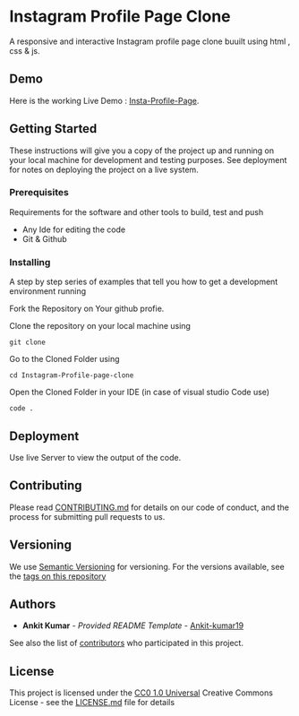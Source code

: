 # Instagram Profile Page Clone

A responsive and interactive Instagram profile page clone buuilt using html , css & js. 

## Demo

Here is the working Live Demo : [Insta-Profile-Page](https://gist.github.com/PurpleBooth/109311bb0361f32d87a2).

## Getting Started

These instructions will give you a copy of the project up and running on
your local machine for development and testing purposes. See deployment
for notes on deploying the project on a live system.

### Prerequisites

Requirements for the software and other tools to build, test and push 
- Any Ide for editing the code 
- Git & Github 

### Installing

A step by step series of examples that tell you how to get a development
environment running

Fork the Repository on Your github profie.

Clone the repository on your local machine using 

    git clone 

Go to the Cloned Folder using 

    cd Instagram-Profile-page-clone

Open the Cloned Folder in your IDE (in case of visual studio Code use)

    code .


## Deployment

Use live Server to view the output of the code.


## Contributing

Please read [CONTRIBUTING.md](CONTRIBUTING.md) for details on our code
of conduct, and the process for submitting pull requests to us.

## Versioning

We use [Semantic Versioning](http://semver.org/) for versioning. For the versions
available, see the [tags on this
repository](https://github.com/Ankit-kumar19)

## Authors

  - **Ankit Kumar** - *Provided README Template* -
    [Ankit-kumar19](https://github.com/Ankit-kumar19)

See also the list of
[contributors](https://github.com/PurpleBooth/a-good-readme-template/contributors)
who participated in this project.

## License

This project is licensed under the [CC0 1.0 Universal](LICENSE.md)
Creative Commons License - see the [LICENSE.md](LICENSE.md) file for
details


